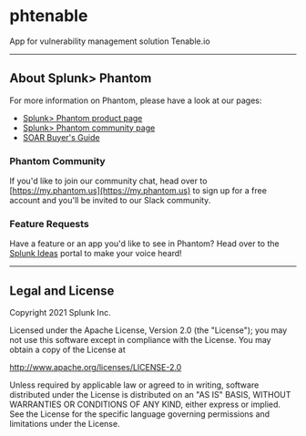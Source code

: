 # phtenable

App for vulnerability management solution Tenable.io

---

## About Splunk> Phantom

For more information on Phantom, please have a look at our pages:

- [Splunk> Phantom product page](https://www.splunk.com/en_us/software/splunk-security-orchestration-and-automation.html)
- [Splunk> Phantom community page](https://my.phantom.us)
- [SOAR Buyer's Guide](https://www.splunk.com/en_us/form/the-soar-buyers-guide.html)

### Phantom Community

If you'd like to join our community chat, head over to [https://my.phantom.us](https://my.phantom.us) to sign up for a free account and you'll be invited to our Slack community.

### Feature Requests

Have a feature or an app you'd like to see in Phantom? Head over to the [Splunk Ideas](https://ideas.splunk.com) portal to make your voice heard!

---

## Legal and License

Copyright 2021 Splunk Inc.

Licensed under the Apache License, Version 2.0 (the "License");
you may not use this software except in compliance with the License.
You may obtain a copy of the License at

http://www.apache.org/licenses/LICENSE-2.0

Unless required by applicable law or agreed to in writing, software
distributed under the License is distributed on an "AS IS" BASIS,
WITHOUT WARRANTIES OR CONDITIONS OF ANY KIND, either express or implied.
See the License for the specific language governing permissions and
limitations under the License.

